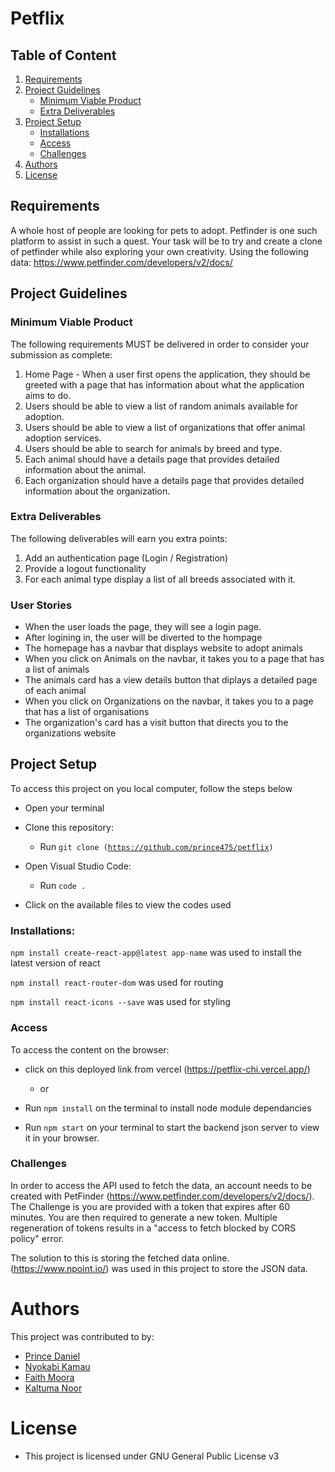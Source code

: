 # Petflix

## Table of Content
1. [Requirements](#requirements)
2. [Project Guidelines](#project-guidelines)
    - [Minimum Viable Product](#minimum-viable-product)
    - [Extra Deliverables](#extra-deliverables)
3. [Project Setup](#project-setup)
    - [Installations](#installations)
    - [Access](#access)
    - [Challenges](#challenges)
4. [Authors](#authors)
5. [License](#license)
 

## Requirements
A whole host of people are looking for pets to adopt. Petfinder is one such platform to assist in such a quest. Your task will be to try and create a clone of petfinder while also exploring your own creativity. Using the following data: https://www.petfinder.com/developers/v2/docs/ 


## Project Guidelines

### Minimum Viable Product

The following requirements MUST be delivered in order to consider your submission as complete:

1. Home Page - When a user first opens the application, they should be greeted with a page that has information about what the application aims to do.
2. Users should be able to view a list of random animals available for adoption.
3. Users should be able to view a list of organizations that offer animal adoption services.
4. Users should be able to search for animals by breed and type.
5. Each animal should have a details page that provides detailed information about the animal.
6. Each organization should have a details page that provides detailed information about the organization.


### Extra Deliverables

The following deliverables will earn you extra points:
1. Add an authentication page (Login / Registration)
2. Provide a logout functionality
3. For each animal type display a list of all breeds associated with it.


### User Stories
- When the user loads the page, they will see a login page.
- After logining in, the user will be diverted to the hompage
- The homepage has a navbar that displays website to adopt animals
- When you click on Animals on the navbar, it takes you to a page that has a list of animals 
- The animals card has a view details button that diplays a detailed page of each animal
- When you click on Organizations on the navbar, it takes you to a page that has a list of organisations
- The organization's card has a visit button that directs you to the organizations website


## Project Setup

To access this project on you local computer, follow the steps below

* Open your terminal

* Clone this repository: 
    - Run <code>git clone (https://github.com/prince475/petflix)</code>

* Open Visual Studio Code:
    - Run <code>code .</code>

* Click on the available files to view the codes used


### Installations:

<code>npm install create-react-app@latest app-name</code> was used to install the latest version of react

<code>npm install react-router-dom</code> was used for routing

<code>npm install react-icons --save</code> was used for styling


### Access

To access the content on the browser:

* click on this deployed link from vercel (https://petflix-chi.vercel.app/)

  * or

* Run <code>npm install</code> on the terminal to install node module dependancies

* Run <code>npm start</code> on your terminal to start the backend json server to view it in your browser.

### Challenges
In order to access the API used to fetch the data, an account needs to be created with PetFinder (https://www.petfinder.com/developers/v2/docs/). The Challenge is you are provided with a token that expires after 60 minutes. You are then required to generate a new token. Multiple regeneration of tokens results in a "access to fetch blocked by CORS policy" error. 

The solution to this is storing the fetched data online. (https://www.npoint.io/) was used in this project to store the JSON data.


# Authors

This project was contributed to by: 
* [Prince Daniel](https://github.com/prince475)
* [Nyokabi Kamau](https://github.com/NyokabiKamau)
* [Faith Moora](https://github.com/the-datageek)
* [Kaltuma Noor](https://github.com/kaltumanoor)

# License

* This project is licensed under GNU General Public License v3

